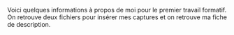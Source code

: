 Voici quelques informations à propos de moi pour le premier travail formatif. On retrouve deux fichiers pour insérer mes captures et on retrouve ma fiche de description.
